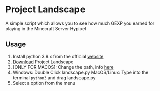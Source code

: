 # Project Landscape
A simple script which allows you to see how much GEXP you earned for playing in the Minecraft Server Hypixel

## Usage
1. Install python 3.9.x from the official [website](https://www.python.org/downloads/)
2. [Download](https://github.com/Vincenzo160/project-landscape/releases) Project Landscape
3. [ONLY FOR MACOS]: Change the path, info [here](https://github.com/Vincenzo160/project-landscape/wiki/Setting-the-path-for-the-MacOS-Version)
4. Windows: Double Click landscape.py MacOS/Linux: Type into the terminal `python3` and drag landscape.py
5. Select a option from the menu

